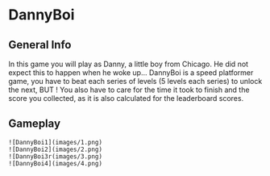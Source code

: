 # DannyBoi

## General Info  
  In this game you will play as Danny, a little boy from Chicago. 
He did not expect this to happen when he woke up...
DannyBoi is a speed platformer game, 
you have to beat each series of levels (5 levels each series) to unlock the next,
BUT !  You also have to care for the time it took to finish and the score you collected,
as it is also calculated for the leaderboard scores.

 ## Gameplay  
  
    ![DannyBoi1](images/1.png)  
    ![DannyBoi2](images/2.png)  
    ![DannyBoi3r(images/3.png)  
    ![DannyBoi4](images/4.png)  
